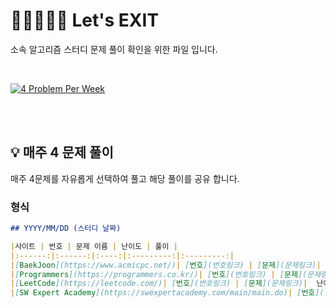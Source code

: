 # 🏃🏼‍♀️🏃🏼 Let's EXIT

소속 알고리즘 스터디 문제 풀이 확인을 위한 파일 입니다.

</br>

[![4 Problem Per Week](https://img.shields.io/badge/4Problems/Week-바로가기-0b274a?style=for-the-badge)](./4prob_per_week.md)

</br></br>

## 💡 매주 4 문제 풀이

매주 4문제를 자유롭게 선택하여 풀고 해당 풀이를 공유 합니다.

### 형식

```md
## YYYY/MM/DD (스터디 날짜)

|사이트 | 번호 | 문제 이름 | 난이도 | 풀이 |
|:------:|:------:|:----:|:---------:|:---------:|
|[BaekJoon](https://www.acmicpc.net/)| [번호](번호링크) | [문제](문제링크)|  난이도 | [풀이](풀이링크) |
|[Programmers](https://programmers.co.kr/)| [번호](번호링크) | [문제](문제링크)|  난이도 | [풀이](풀이링크) |
|[LeetCode](https://leetcode.com/)| [번호](번호링크) | [문제](문제링크)|  난이도 | [풀이](풀이링크) |
|[SW Expert Academy](https://swexpertacademy.com/main/main.do)| [번호](번호링크) | [문제](문제링크)|  난이도 | [풀이](풀이링크) |
```

